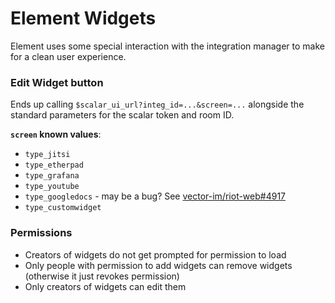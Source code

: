 # Element Widgets

Element uses some special interaction with the integration manager to make for a clean user experience.


### Edit Widget button

Ends up calling `$scalar_ui_url?integ_id=...&screen=...` alongside the standard parameters for the scalar token and room ID.

**`screen` known values**:
* `type_jitsi`
* `type_etherpad`
* `type_grafana`
* `type_youtube`
* `type_googledocs` - may be a bug? See [vector-im/riot-web#4917](https://github.com/vector-im/riot-web/issues/4917)
* `type_customwidget`

### Permissions

* Creators of widgets do not get prompted for permission to load
* Only people with permission to add widgets can remove widgets (otherwise it just revokes permission)
* Only creators of widgets can edit them
